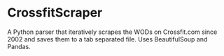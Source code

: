 CrossfitScraper
===============

A Python parser that iteratively scrapes the WODs on Crossfit.com since 2002 and saves them to a tab separated file. Uses BeautifulSoup and Pandas.
